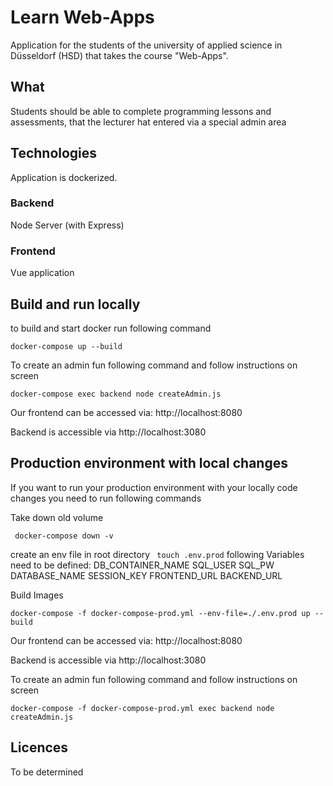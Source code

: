# Learn Web-Apps
Application for the students of the university of applied science in Düsseldorf (HSD)
that takes the course "Web-Apps".

## What
Students should be able to complete programming lessons and assessments, that the lecturer hat entered via a special admin area

## Technologies
Application is dockerized.
### Backend
Node Server (with Express)

### Frontend
Vue application

## Build and run locally
to build and start docker run following command

``` docker-compose up --build ```

To create an admin fun following command and follow instructions on screen

 ```docker-compose exec backend node createAdmin.js  ```
 
Our frontend can be accessed via: http://localhost:8080

Backend is accessible via http://localhost:3080

## Production environment with local changes
If you want to run your production environment with your locally code changes you need to run following commands

Take down old volume

``` docker-compose down -v```

create an env file in root directory ``` touch .env.prod```
following Variables need to be defined: DB_CONTAINER_NAME SQL_USER SQL_PW DATABASE_NAME SESSION_KEY FRONTEND_URL BACKEND_URL

Build Images

 ```docker-compose -f docker-compose-prod.yml --env-file=./.env.prod up --build```

Our frontend can be accessed via: http://localhost:8080

Backend is accessible via http://localhost:3080

To create an admin fun following command and follow instructions on screen

 ```docker-compose -f docker-compose-prod.yml exec backend node createAdmin.js  ```
## Licences
To be determined


